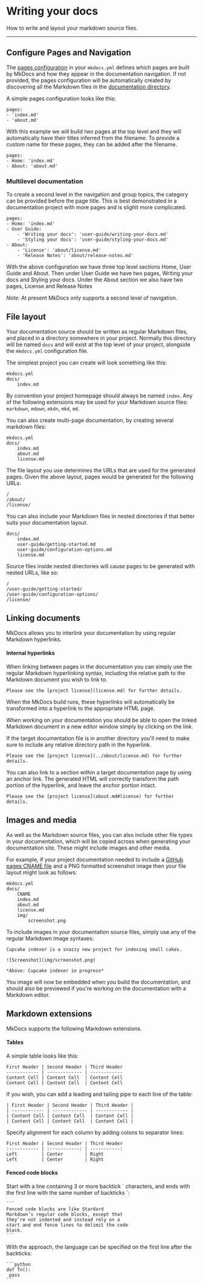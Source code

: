 # Writing your docs

How to write and layout your markdown source files.

---

## Configure Pages and Navigation

The [pages configuration](/user-guide/configuration/#pages) in your `mkdocs.yml` defines which pages are built by MkDocs and how they appear in the documentation navigation. If not provided, the pages configuration will be automatically created by discovering all the Markdown files in the [documentation directory](/user-guide/configuration/#docs_dir).

A simple pages configuration looks like this:

    pages:
    - 'index.md'
    - 'about.md'

With this example we will build two pages at the top level and they will automatically have their titles inferred from the filename. To provide a custom name for these pages, they can be added after the filename.

    pages:
    - Home: 'index.md'
    - About: 'about.md'

### Multilevel documentation

To create a second level in the navigation and group topics, the category can be provided before the page title. This is best demonstrated in a documentation project with more pages and is slighlt more complicated.

    pages:
    - Home: 'index.md'
    - User Guide:
        - 'Writing your docs': 'user-guide/writing-your-docs.md'
        - 'Styling your docs': 'user-guide/styling-your-docs.md'
    - About:
        - 'License': 'about/license.md'
        - 'Release Notes': 'about/release-notes.md'

With the above configuration we have three top level sections Home, User Guide and About. Then under User Guide we have two pages, Writing your docs and Styling your docs. Under the About section we also have two pages, License and Release Notes

*Note:* At present MkDocs only supports a second level of navigation.


## File layout

Your documentation source should be written as regular Markdown files, and placed in a directory somewhere in your project.  Normally this directory will be named `docs` and will exist at the top level of your project, alongside the `mkdocs.yml` configuration file.

The simplest project you can create will look something like this:

    mkdocs.yml
    docs/
        index.md

By convention your project homepage should always be named `index`.  Any of the following extensions may be used for your Markdown source files: `markdown`, `mdown`, `mkdn`, `mkd`, `md`.

You can also create multi-page documentation, by creating several markdown files:

    mkdocs.yml
    docs/
        index.md
        about.md
        license.md

The file layout you use determines the URLs that are used for the generated pages.
Given the above layout, pages would be generated for the following URLs:

    /
    /about/
    /license/

You can also include your Markdown files in nested directories if that better suits your documentation layout.

    docs/
        index.md
        user-guide/getting-started.md
        user-guide/configuration-options.md
        license.md

Source files inside nested directories will cause pages to be generated with nested URLs, like so:

    /
    /user-guide/getting-started/
    /user-guide/configuration-options/
    /license/


## Linking documents

MkDocs allows you to interlink your documentation by using regular Markdown hyperlinks.

#### Internal hyperlinks

When linking between pages in the documentation you can simply use the regular Markdown hyperlinking syntax, including the relative path to the Markdown document you wish to link to.

    Please see the [project license](license.md) for further details.

When the MkDocs build runs, these hyperlinks will automatically be transformed into a hyperlink to the appropriate HTML page.

When working on your documentation you should be able to open the linked Markdown document in a new editor window simply by clicking on the link.

If the target documentation file is in another directory you'll need to make sure to include any relative directory path in the hyperlink.

    Please see the [project license](../about/license.md) for further details.

You can also link to a section within a target documentation page by using an anchor link.  The generated HTML will correctly transform the path portion of the hyperlink, and leave the anchor portion intact.

    Please see the [project license](about.md#license) for further details.

<!--
#### Cross-referencing your documentation

Ex eam quem facilisi deserunt. Veri audiam audire id his, quo at aperiri moderatius. In admodum partiendo est, ei rebum minimum eam, singulis accusata delicatissimi eos ut. Imperdiet vulputate assueverit eos an, elit recusabo et usu. Eam ad euismod accusata vituperata. Oratio vocent nominavi ei eum.

    At mel verear persius torquatos, his dolores [Sensibus](ref:) id, alia urbanitas in usu.

Eam ad euismod accusata vituperata. Oratio vocent nominavi ei eum.

    Ne his mucius oporteat, [mea ut eros delicatissimi](ref:delicatissimi), iudico nonumes moderatius an mel.
-->

## Images and media

As well as the Markdown source files, you can also include other file types in your documentation, which will be copied across when generating your documentation site.  These might include images and other media.

For example, if your project documentation needed to include a [GitHub pages CNAME file](https://help.github.com/articles/setting-up-a-custom-domain-with-pages#setting-the-domain-in-your-repo) and a PNG formatted screenshot image then your file layout might look as follows:

    mkdocs.yml
    docs/
        CNAME
        index.md
        about.md
        license.md
        img/
            screenshot.png

To include images in your documentation source files, simply use any of the regular Markdown image syntaxes:

    Cupcake indexer is a snazzy new project for indexing small cakes.

    ![Screenshot](img/screenshot.png)

    *Above: Cupcake indexer in progress*

You image will now be embedded when you build the documentation, and should also be previewed if you're working on the documentation with a Markdown editor.

## Markdown extensions

MkDocs supports the following Markdown extensions.

<!--
#### Page metadata

Unum errem propriae vis cu, et deseruisse interpretaris eam. Illum graecis per an, ludus laoreet repudiare nec an, molestie recteque et eam. Purto duis rationibus id eum, pro et amet appetere referrentur, minim impedit ad ius. Et nostrud perfecto sapientem vix, et dicit impedit consequat vim. Vis liber blandit no.

At mel verear persius torquatos, his dolores sensibus id, alia urbanitas in usu. Te pri cibo blandit. Debet dolore periculis ei pro, eu vis vidit ignota, vim natum dicta cu. Et appareat delicata vix, mei at solum lorem quodsi, verterem electram sit eu. Eius malis cum an, pro malorum euripidis ad, oblique appetere est cu. Eos ei fugit deterruisset. Vix ei aliquip dolorem, usu te euripidis reformidans, volumus pertinacia ea eam.

    page_title: Lorum
	page_description: "lorum ipsum dolor"
	source_files: example.js, lorum.js

	# Lorum Ipsum

	Unum errem propriae vis cu, et deseruisse interpretaris eam. Illum graecis per an, ludus laoreet repudiare nec an, molestie recteque et eam.
-->

#### Tables

A simple table looks like this:

```text
First Header | Second Header | Third Header
------------ | ------------- | ------------
Content Cell | Content Cell  | Content Cell
Content Cell | Content Cell  | Content Cell
```

If you wish, you can add a leading and tailing pipe to each line of the table:

```text
| First Header | Second Header | Third Header |
| ------------ | ------------- | ------------ |
| Content Cell | Content Cell  | Content Cell |
| Content Cell | Content Cell  | Content Cell |
```

Specify alignment for each column by adding colons to separator lines:

```text
First Header | Second Header | Third Header
:----------- | :-----------: | -----------:
Left         | Center        | Right
Left         | Center        | Right
```

#### Fenced code blocks

Start with a line containing 3 or more backtick \` characters, and ends with the first line with the same number of backticks \`:

    ```
    Fenced code blocks are like Stardard
    Markdown’s regular code blocks, except that
    they’re not indented and instead rely on a
    start and end fence lines to delimit the code
    block.
    ```

With the approach, the language can be specified on the first line after the backticks:

    ```python
    def fn():
     pass
    ```
